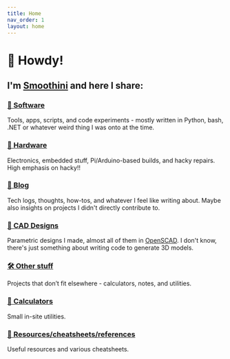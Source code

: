 ```yaml
---
title: Home
nav_order: 1
layout: home
---
```


# 👋 Howdy!

## I'm [**Smoothini**](https://github.com/Smoothini) and here I share:


### [🧠 Software](projects/software/)
Tools, apps, scripts, and code experiments - mostly written in Python, bash, .NET or whatever weird thing I was onto at the time.

### [🔧 Hardware](projects/hardware/)
Electronics, embedded stuff, Pi/Arduino-based builds, and hacky repairs. High emphasis on hacky!!

### [📝 Blog](/blog/)
Tech logs, thoughts, how-tos, and whatever I feel like writing about. Maybe also insights on projects I didn't directly contribute to.

### [📐 CAD Designs](projects/cad/)
Parametric designs I made, almost all of them in [OpenSCAD](https://openscad.org/). I don't know, there's just something about writing code to generate 3D models.

### [🛠️ Other stuff](projects/other/)
Projects that don’t fit elsewhere - calculators, notes, and utilities.

### [🧮 Calculators](calculators/)
Small in-site utilities.

### [🧮 Resources/cheatsheets/references](cheatsheets/)
Useful resources and various cheatsheets.

<!--
## 📌 Useful Pages

- [All Projects](/projects/)
- [Setup Notes](/notes/setup/)
- [My Resume](/resume/) *(optional)*
-->


<script data-goatcounter="https://smoothini.goatcounter.com/count"
        async src="//gc.zgo.at/count.js"></script>